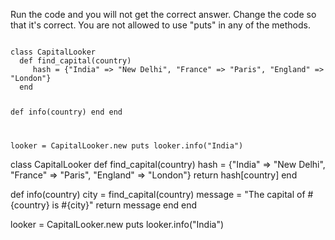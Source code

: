 Run the code and you will not get the correct answer.
Change the code so that it's correct. You are not allowed
to use "puts" in any of the methods.

<codeblock language="ruby" type="exercise" testMode="fixedInput">
<code>
class CapitalLooker
  def find_capital(country)
     hash = {"India" => "New Delhi", "France" => "Paris", "England" => "London"}
  end

  def info(country)
  end
end

looker = CapitalLooker.new
puts looker.info("India")
</code>

<solution>
class CapitalLooker
  def find_capital(country)
     hash = {"India" => "New Delhi", "France" => "Paris", "England" => "London"}
     return hash[country]
  end

  def info(country)
    city = find_capital(country)
    message = "The capital of #{country} is #{city}"
    return message
  end
end

looker = CapitalLooker.new
puts looker.info("India")
</solution>
</codeblock>